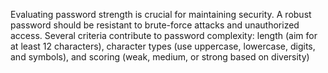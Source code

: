Evaluating password strength is crucial for maintaining security. A robust password should be resistant to brute-force attacks and unauthorized access. Several criteria contribute to password complexity: length (aim for at least 12 characters), character types (use uppercase, lowercase, digits, and symbols), and scoring (weak, medium, or strong based on diversity)

